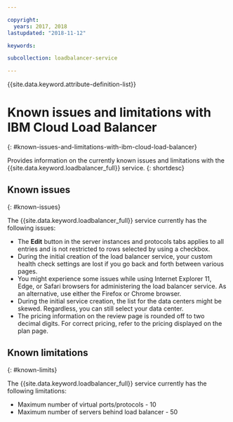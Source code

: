 ```yaml
---

copyright:
  years: 2017, 2018
lastupdated: "2018-11-12"

keywords: 

subcollection: loadbalancer-service

---
```


{{site.data.keyword.attribute-definition-list}}

# Known issues and limitations with IBM Cloud Load Balancer
{: #known-issues-and-limitations-with-ibm-cloud-load-balancer}

Provides information on the currently known issues and limitations with the {{site.data.keyword.loadbalancer_full}} service.
{: shortdesc}

## Known issues
{: #known-issues}

The {{site.data.keyword.loadbalancer_full}} service currently has the following issues:

* The **Edit** button in the server instances and protocols tabs applies to all entries and is not restricted to rows selected by using a checkbox.
* During the initial creation of the load balancer service, your custom health check settings are lost if you go back and forth between various pages.
* You might experience some issues while using Internet Explorer 11, Edge, or Safari browsers for administering the load balancer service. As an alternative, use either the Firefox or Chrome browser.
* During the initial service creation, the list for the data centers might be skewed. Regardless, you can still select your data center.
* The pricing information on the review page is rounded off to two decimal digits. For correct pricing, refer to the pricing displayed on the plan page.

## Known limitations
{: #known-limits}

The {{site.data.keyword.loadbalancer_full}} service currently has the following limitations:

* Maximum number of virtual ports/protocols - 10
* Maximum number of servers behind load balancer - 50
